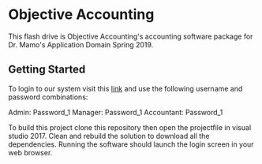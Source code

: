 # Objective Accounting

This flash drive is Objective Accounting's accounting software package for Dr. Mamo's Application Domain Spring 2019.

## Getting Started

To login to our system visit this [link](http://objectiveaccounting.azurewebsites.net) and use the following username and password combinations:

Admin: Password_1
Manager: Password_1
Accountant: Password_1

To build this project clone this repository then open the projectfile in visual studio 2017.  Clean and rebuild the solution to download all the dependencies.  Running the software should launch the login screen in your web browser.